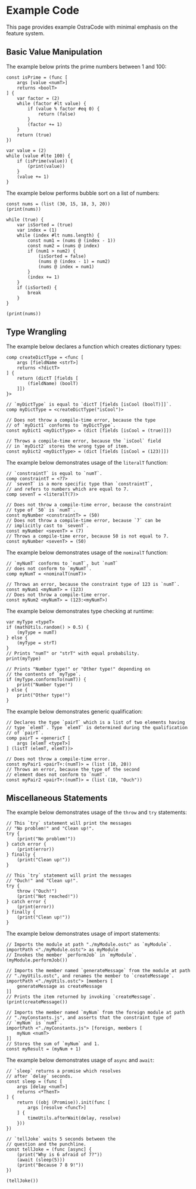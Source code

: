 
# Example Code

This page provides example OstraCode with minimal emphasis on the feature system.

## Basic Value Manipulation

The example below prints the prime numbers between 1 and 100:

```
const isPrime = (func [
    args [value <numT>]
    returns <boolT>
] {
    var factor = (2)
    while (factor #lt value) {
        if (value % factor #eq 0) {
            return (false)
        }
        (factor += 1)
    }
    return (true)
})

var value = (2)
while (value #lte 100) {
    if (isPrime(value)) {
        (print(value))
    }
    (value += 1)
}
```

The example below performs bubble sort on a list of numbers:

```
const nums = (list (30, 15, 18, 3, 20))
(print(nums))

while (true) {
    var isSorted = (true)
    var index = (1)
    while (index #lt nums.length) {
        const num1 = (nums @ (index - 1))
        const num2 = (nums @ index)
        if (num1 > num2) {
            (isSorted = false)
            (nums @ (index - 1) = num2)
            (nums @ index = num1)
        }
        (index += 1)
    }
    if (isSorted) {
        break
    }
}

(print(nums))
```

## Type Wrangling

The example below declares a function which creates dictionary types:

```
comp createDictType = <func [
    args [fieldName <strT>]
    returns <?dictT>
] {
    return (dictT [fields [
        (fieldName) (boolT)
    ]])
}>

// `myDictType` is equal to `dictT [fields [isCool (boolT)]]`.
comp myDictType = <createDictType("isCool")>

// Does not throw a compile-time error, because the type
// of `myDict1` conforms to `myDictType`.
const myDict1 <myDictType> = (dict [fields [isCool = (true)]])

// Throws a compile-time error, because the `isCool` field
// in `myDict2` stores the wrong type of item.
const myDict2 <myDictType> = (dict [fields [isCool = (123)]])
```

The example below demonstrates usage of the `literalT` function:

```
// `constraintT` is equal to `numT`.
comp constraintT = <?7>
// `sevenT` is a more specific type than `constraintT`,
// and refers to numbers which are equal to 7.
comp sevenT = <literalT(7)>

// Does not throw a compile-time error, because the constraint
// type of `50` is `numT`.
const myNumber <constraintT> = (50)
// Does not throw a compile-time error, because `7` can be
// implicitly cast to `sevenT`.
const myNumber <sevenT> = (7)
// Throws a compile-time error, because 50 is not equal to 7.
const myNumber <sevenT> = (50)
```

The example below demonstrates usage of the `nominalT` function:

```
// `myNumT` conforms to `numT`, but `numT`
// does not conform to `myNumT`.
comp myNumT = <nominalT(numT)>

// Throws an error, because the constraint type of 123 is `numT`.
const myNum1 <myNumT> = (123)
// Does not throw a compile-time error.
const myNum2 <myNumT> = (123:<myNumT>)
```

The example below demonstrates type checking at runtime:

```
var myType <typeT>
if (mathUtils.random() > 0.5) {
    (myType = numT)
} else {
    (myType = strT)
}
// Prints "numT" or "strT" with equal probability.
print(myType)

// Prints "Number type!" or "Other type!" depending on
// the contents of `myType`.
if (myType.conformsTo(numT)) {
    print("Number type!")
} else {
    print("Other type!")
}
```

The example below demonstrates generic qualification:

```
// Declares the type `pairT` which is a list of two elements having
// type `elemT`. Type `elemT` is determined during the qualification
// of `pairT`.
comp pairT = <genericT [
    args [elemT <typeT>]
] (listT (elemT, elemT))>

// Does not throw a compile-time error.
const myPair1 <pairT+:(numT)> = (list (10, 20))
// Throws an error, because the type of the second
// element does not conform to `numT`.
const myPair2 <pairT+:(numT)> = (list (10, "Ouch"))
```

## Miscellaneous Statements

The example below demonstrates usage of the `throw` and `try` statements:

```
// This `try` statement will print the messages
// "No problem!" and "Clean up!".
try {
    (print("No problem!"))
} catch error {
    (print(error))
} finally {
    (print("Clean up!"))
}

// This `try` statement will print the messages
// "Ouch!" and "Clean up!".
try {
    throw ("Ouch!")
    (print("Not reached!"))
} catch error {
    (print(error))
} finally {
    (print("Clean up!"))
}
```

The example below demonstrates usage of import statements:

```
// Imports the module at path "./myModule.ostc" as `myModule`.
importPath <"./myModule.ostc"> as myModule
// Invokes the member `performJob` in `myModule`.
(myModule.performJob())

// Imports the member named `generateMessage` from the module at path
// "./myUtils.ostc", and renames the member to `createMessage`.
importPath <"./myUtils.ostc"> [members [
    generateMessage as createMessage
]]
// Prints the item returned by invoking `createMessage`.
(print(createMessage())

// Imports the member named `myNum` from the foreign module at path
// "./myConstants.js", and asserts that the constraint type of
// `myNum` is `numT`.
importPath <"./myConstants.js"> [foreign, members [
    myNum <numT>
]]
// Stores the sum of `myNum` and 1.
const myResult = (myNum + 1)
```

The example below demonstrates usage of `async` and `await`:

```
// `sleep` returns a promise which resolves
// after `delay` seconds.
const sleep = (func [
    args [delay <numT>]
    returns <*ThenT>
] {
    return ((obj (Promise)).init(func [
        args [resolve <funcT>]
    ] {
        timeUtils.afterWait(delay, resolve)
    }))
})

// `tellJoke` waits 5 seconds between the
// question and the punchline.
const tellJoke = (func [async] {
    (print("Why is 6 afraid of 7?"))
    (await (sleep(5)))
    (print("Because 7 8 9!"))
})

(tellJoke())
```



